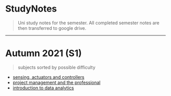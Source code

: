 # StudyNotes

> Uni study notes for the semester. All completed semester notes are then transferred to google drive.

---

# Autumn 2021 (S1)

> subjects sorted by possible difficulty

- [sensing, actuators and controllers]()
- [project management and the professional](./pmp/)
- [introduction to data analytics](./ida/)